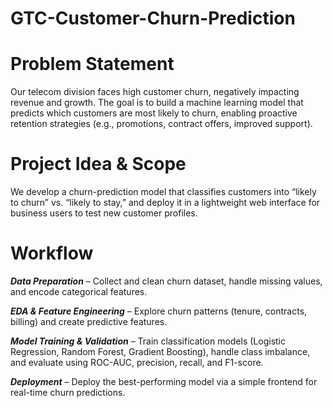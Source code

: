# GTC-Customer-Churn-Prediction
# Problem Statement

Our telecom division faces high customer churn, negatively impacting revenue and growth. The goal is to build a machine learning model that predicts which customers are most likely to churn, enabling proactive retention strategies (e.g., promotions, contract offers, improved support).

# Project Idea & Scope

We develop a churn-prediction model that classifies customers into “likely to churn” vs. “likely to stay,” and deploy it in a lightweight web interface for business users to test new customer profiles.

# Workflow

***Data Preparation*** – Collect and clean churn dataset, handle missing values, and encode categorical features.

***EDA & Feature Engineering*** – Explore churn patterns (tenure, contracts, billing) and create predictive features.

***Model Training & Validation*** – Train classification models (Logistic Regression, Random Forest, Gradient Boosting), handle class imbalance, and evaluate using ROC-AUC, precision, recall, and F1-score.

***Deployment*** – Deploy the best-performing model via a simple frontend for real-time churn predictions.
